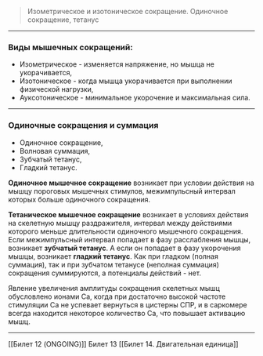 
> Изометрическое и изотоническое сокращение. Одиночное сокращение, тетанус

---

### Виды мышечных сокращений:

- Изометрическое - изменяется напряжение, но мышца не укорачивается,
- Изотоническое - когда мышца укорачивается при выполнении физической нагрузки,
- Ауксотоническое - минимальное укорочение и максимальная сила.

---

### Одиночные сокращения и суммация

- Одиночное сокращение,
- Волновая суммация,
- Зубчатый тетанус,
- Гладкий тетанус.

**Одиночное мышечное сокращение** возникает при условии действия на мышцу пороговых мышечных стимулов, межимпульсный интервал которых больше одиночного сокращения.

**Тетаническое мышечное сокращение** возникает в условиях действия на скелетную мышцу раздражителя, интервал между действиями которого меньше длительности одиночного мышечного сокращения. Если межимпульсный интервал попадает в фазу расслабления мышцы, возникает **зубчатый тетанус**. А если он попадает в фазу укорочения мышцы, возникает **гладкий тетанус**. Как при гладком (полная суммация), так и при зубчатом тетанусе (неполная суммация) сокращения суммируются, а потенциалы действий - нет.

Явление увеличения амплитуды сокращения скелетных мышц обусловлено ионами Са, когда при достаточно высокой частоте стимуляции Са не успевает вернуться в цистерны СПР, и в саркомере всегда находится некоторое количество Са, что повышает активацию мышц.


---
[[Билет 12 (ONGOING)]]
Билет 13
[[Билет 14. Двигательная единица]]